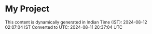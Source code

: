 # My Project

This content is dynamically generated in Indian Time (IST): 2024-08-12 02:07:04 IST
Converted to UTC: 2024-08-11 20:37:04 UTC
